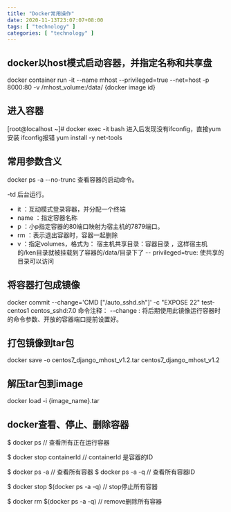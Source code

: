 ```yaml
---
title: "Docker常用操作"
date: 2020-11-13T23:07:07+08:00
tags: [ "technology" ]
categories: [ "technology" ]
---
```

## docker以host模式启动容器，并指定名称和共享盘
docker container run -it --name mhost --privileged=true --net=host -p 8000:80 -v /mhost_volume:/data/ {docker image id}

## 进入容器
[root@localhost ~]# docker exec -it <CONTAINER ID> bash
进入后发现没有ifconfig，直接yum安装
ifconfig报错
yum install -y net-tools

## 常用参数含义

docker ps -a --no-trunc 查看容器的启动命令。

-td 后台运行。

- it ：互动模式登录容器，并分配一个终端
- name ：指定容器名称
- p ：小p指定容器的80端口映射为宿主机的7879端口。
- rm ：表示退出容器时，容器一起删除
- v ：指定volumes，格式为： 宿主机共享目录：容器目录  ，这样宿主机的/ken目录就被挂载到了容器的/data/目录下了
-- privileged=true: 使共享的目录可以访问

## 将容器打包成镜像
docker commit --change='CMD ["/auto_sshd.sh"]' -c "EXPOSE 22" test-centos1 centos_sshd:7.0
命令注释： --change : 将后期使用此镜像运行容器时的命令参数、开放的容器端口提前设置好。

## 打包镜像到tar包
docker save -o centos7_django_mhost_v1.2.tar  centos7_django_mhost_v1.2

## 解压tar包到image
docker load -i {image_name}.tar



## docker查看、停止、删除容器

$ docker ps // 查看所有正在运行容器 

$ docker stop containerId // containerId 是容器的ID 

$ docker ps -a // 查看所有容器 $ docker ps -a -q // 查看所有容器ID 

$ docker stop $(docker ps -a -q) // stop停止所有容器 

$ docker rm $(docker ps -a -q) //  remove删除所有容器